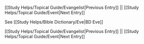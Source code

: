 [[Study Helps/Topical Guide/Evangelist|Previous Entry]]  ||  [[Study Helps/Topical Guide/Event|Next Entry]]

 See [[Study Helps/Bible Dictionary/Eve|BD Eve]]

[[Study Helps/Topical Guide/Evangelist|Previous Entry]]  ||  [[Study Helps/Topical Guide/Event|Next Entry]]
